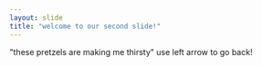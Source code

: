 ```yaml
---
layout: slide
title: "welcome to our second slide!"
---
```

"these pretzels are making me thirsty"
use left arrow to go back!
